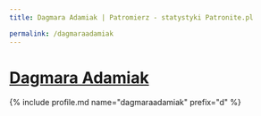 ```yaml
---
title: Dagmara Adamiak | Patromierz - statystyki Patronite.pl

permalink: /dagmaraadamiak
---
```


# [Dagmara Adamiak](https://patronite.pl/dagmaraadamiak)

{% include profile.md name="dagmaraadamiak" prefix="d" %}
